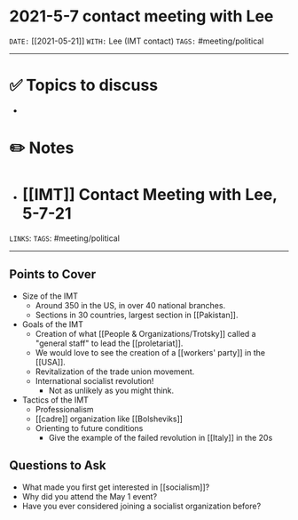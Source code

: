 # 2021-5-7 contact meeting with Lee
`DATE:` [[2021-05-21]]
`WITH:` Lee (IMT contact)
`TAGS:` #meeting/political

---
# ✅ Topics to discuss
- 

# ✏️ Notes
- # [[IMT]] Contact Meeting with Lee, 5-7-21
`LINKS`: 
`TAGS`: #meeting/political 

---
## Points to Cover
- Size of the IMT
	- Around 350 in the US, in over 40 national branches.
	- Sections in 30 countries, largest section in [[Pakistan]].
- Goals of the IMT
	- Creation of what [[People & Organizations/Trotsky]] called a "general staff" to lead the [[proletariat]].
	- We would love to see the creation of a [[workers' party]] in the [[USA]].
	- Revitalization of the trade union movement.
	- International socialist revolution!
		- Not as unlikely as you might think.
- Tactics of the IMT
	- Professionalism
	- [[cadre]] organization like [[Bolsheviks]]
	- Orienting to future conditions
		- Give the example of the failed revolution in [[Italy]] in the 20s

## Questions to Ask
- What made you first get interested in [[socialism]]?
- Why did you attend the May 1 event? 
- Have you ever considered joining a socialist organization before?